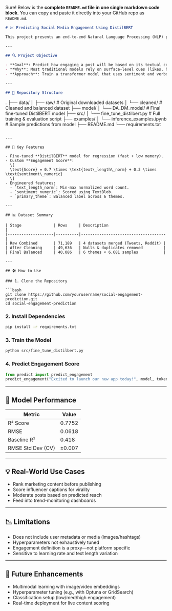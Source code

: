 Sure! Below is the **complete `README.md` file in one single markdown code block**. You can copy and paste it directly into your GitHub repo as `README.md`.

```markdown
# 📈 Predicting Social Media Engagement Using DistilBERT

This project presents an end-to-end Natural Language Processing (NLP) pipeline to predict the **engagement score** of social media posts using a **fine-tuned DistilBERT model**. It uses sentiment polarity and text length to create a meaningful engagement metric, and trains a transformer-based regression model to forecast post performance across different themes.

---

## 🔍 Project Objective

- **Goal**: Predict how engaging a post will be based on its textual content.
- **Why**: Most traditional models rely on surface-level cues (likes, hashtags), ignoring deep semantics.
- **Approach**: Train a transformer model that uses sentiment and verbosity to predict a custom engagement score.

---

## 📁 Repository Structure

```
.
├── data/
│   ├── raw/                    # Original downloaded datasets
│   └── cleaned/                # Cleaned and balanced dataset
├── model/
│   └── DA_DM_model/            # Final fine-tuned DistilBERT model
├── src/
│   └── fine_tune_distilbert.py # Full training & evaluation script
├── examples/
│   └── inference_examples.ipynb # Sample predictions from model
├── README.md
└── requirements.txt
```

---

## 🧠 Key Features

- Fine-tuned **DistilBERT** model for regression (fast + low memory).
- Custom **Engagement Score**:
  \[
  \text{Score} = 0.7 \times \text{text\_length\_norm} + 0.3 \times \text{sentiment\_numeric}
  \]
- Engineered features:
  - `text_length_norm`: Min-max normalized word count.
  - `sentiment_numeric`: Scored using TextBlob.
  - `primary_theme`: Balanced label across 6 themes.

---

## 📊 Dataset Summary

| Stage              | Rows     | Description                         |
|--------------------|----------|-------------------------------------|
| Raw Combined       | 71,189   | 4 datasets merged (Tweets, Reddit) |
| After Cleaning     | 49,636   | Nulls & duplicates removed         |
| Final Balanced     | 40,086   | 6 themes × 6,681 samples           |

---

## 🛠 How to Use

### 1. Clone the Repository

```bash
git clone https://github.com/yourusername/social-engagement-prediction.git
cd social-engagement-prediction
```

### 2. Install Dependencies

```bash
pip install -r requirements.txt
```

### 3. Train the Model

```bash
python src/fine_tune_distilbert.py
```

### 4. Predict Engagement Score

```python
from predict import predict_engagement
predict_engagement("Excited to launch our new app today!", model, tokenizer)
```

---

## 🧪 Model Performance

| Metric      | Value    |
|-------------|----------|
| R² Score    | 0.7752   |
| RMSE        | 0.0618   |
| Baseline R² | 0.418    |
| RMSE Std Dev (CV) | ±0.007 |

---

## 💡 Real-World Use Cases

- Rank marketing content before publishing
- Score influencer captions for virality
- Moderate posts based on predicted reach
- Feed into trend-monitoring dashboards

---

## 📉 Limitations

- Does not include user metadata or media (images/hashtags)
- Hyperparameters not exhaustively tuned
- Engagement definition is a proxy—not platform specific
- Sensitive to learning rate and text length variation

---

## 🚀 Future Enhancements

- Multimodal learning with image/video embeddings
- Hyperparameter tuning (e.g., with Optuna or GridSearch)
- Classification setup (low/med/high engagement)
- Real-time deployment for live content scoring


